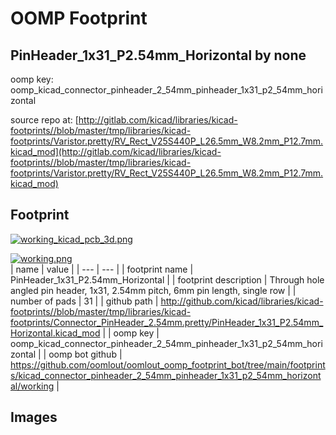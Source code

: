 # OOMP Footprint  
## PinHeader_1x31_P2.54mm_Horizontal  by none  
  
oomp key: oomp_kicad_connector_pinheader_2_54mm_pinheader_1x31_p2_54mm_horizontal  
  
source repo at: [http://gitlab.com/kicad/libraries/kicad-footprints//blob/master/tmp/libraries/kicad-footprints/Varistor.pretty/RV_Rect_V25S440P_L26.5mm_W8.2mm_P12.7mm.kicad_mod](http://gitlab.com/kicad/libraries/kicad-footprints//blob/master/tmp/libraries/kicad-footprints/Varistor.pretty/RV_Rect_V25S440P_L26.5mm_W8.2mm_P12.7mm.kicad_mod)  
## Footprint  
  
[![working_kicad_pcb_3d.png](working_kicad_pcb_3d_600.png)](working_kicad_pcb_3d.png)  
  
[![working.png](working_600.png)](working.png)  
| name | value | 
| --- | --- | 
| footprint name | PinHeader_1x31_P2.54mm_Horizontal | 
| footprint description | Through hole angled pin header, 1x31, 2.54mm pitch, 6mm pin length, single row | 
| number of pads | 31 | 
| github path | http://github.com/kicad/libraries/kicad-footprints//blob/master/tmp/libraries/kicad-footprints/Connector_PinHeader_2.54mm.pretty/PinHeader_1x31_P2.54mm_Horizontal.kicad_mod | 
| oomp key | oomp_kicad_connector_pinheader_2_54mm_pinheader_1x31_p2_54mm_horizontal | 
| oomp bot github | https://github.com/oomlout/oomlout_oomp_footprint_bot/tree/main/footprints/kicad_connector_pinheader_2_54mm_pinheader_1x31_p2_54mm_horizontal/working | 
## Images  
